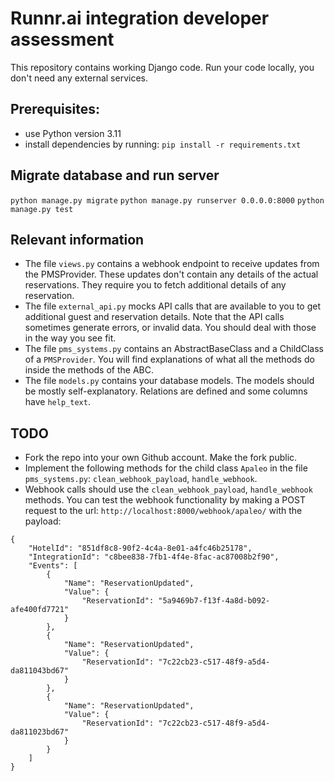 # Runnr.ai integration developer assessment
This repository contains working Django code. Run your code locally, you don't need any external services.

## Prerequisites:
- use Python version 3.11
- install dependencies by running: `pip install -r requirements.txt`

## Migrate database and run server
`python manage.py migrate`
`python manage.py runserver 0.0.0.0:8000`
`python manage.py test`

## Relevant information
- The file `views.py` contains a webhook endpoint to receive updates from the PMSProvider. These updates don't contain any details of the actual reservations. They require you to fetch additional details of any reservation.
- The file `external_api.py` mocks API calls that are available to you to get additional guest and reservation details. Note that the API calls sometimes generate errors, or invalid data. You should deal with those in the way you see fit.
- The file `pms_systems.py` contains an AbstractBaseClass and a ChildClass of a `PMSProvider`. You will find explanations of what all the methods do inside the methods of the ABC.
- The file `models.py` contains your database models. The models should be mostly self-explanatory. Relations are defined and some columns have `help_text`.

## TODO
- Fork the repo into your own Github account. Make the fork public.
- Implement the following methods for the child class `Apaleo` in the file `pms_systems.py`: `clean_webhook_payload`, `handle_webhook`.
- Webhook calls should use the `clean_webhook_payload`, `handle_webhook` methods. You can test the webhook functionality by making a POST request to the url: `http://localhost:8000/webhook/apaleo/` with the payload:
```
{
    "HotelId": "851df8c8-90f2-4c4a-8e01-a4fc46b25178",
    "IntegrationId": "c8bee838-7fb1-4f4e-8fac-ac87008b2f90",
    "Events": [
        {
            "Name": "ReservationUpdated",
            "Value": {
                "ReservationId": "5a9469b7-f13f-4a8d-b092-afe400fd7721"
            }
        },
        {
            "Name": "ReservationUpdated",
            "Value": {
                "ReservationId": "7c22cb23-c517-48f9-a5d4-da811043bd67"
            }
        },
        {
            "Name": "ReservationUpdated",
            "Value": {
                "ReservationId": "7c22cb23-c517-48f9-a5d4-da811023bd67"
            }
        }
    ]
}
```
